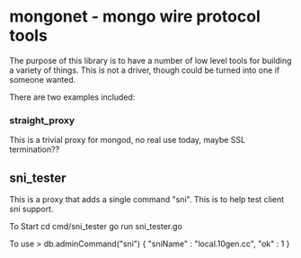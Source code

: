# mongonet - mongo wire protocol tools

The purpose of this library is to have a number of low level tools for building a variety of things.
This is not a driver, though could be turned into one if someone wanted.

There are two examples included:

### straight_proxy
This is a trivial proxy for mongod, no real use today, maybe SSL termination??

## sni_tester
This is a proxy that adds a single command "sni".
This is to help test client sni support.

To Start
   cd cmd/sni_tester
   go run sni_tester.go <path to crt file> <path to key file>

To use
    > db.adminCommand("sni")
    { "sniName" : "local.10gen.cc", "ok" : 1 }

